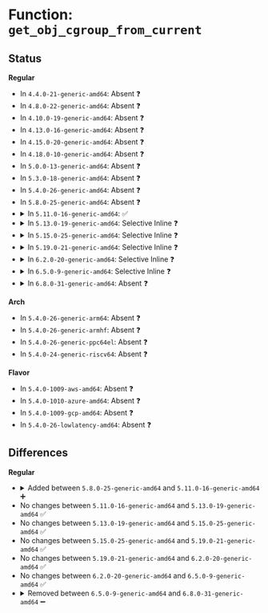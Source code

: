 # Function: <code>get_obj_cgroup_from_current</code>

## Status
<b>Regular</b>
<ul>
<li>
In <code>4.4.0-21-generic-amd64</code>: Absent ❓
</li>
<li>
In <code>4.8.0-22-generic-amd64</code>: Absent ❓
</li>
<li>
In <code>4.10.0-19-generic-amd64</code>: Absent ❓
</li>
<li>
In <code>4.13.0-16-generic-amd64</code>: Absent ❓
</li>
<li>
In <code>4.15.0-20-generic-amd64</code>: Absent ❓
</li>
<li>
In <code>4.18.0-10-generic-amd64</code>: Absent ❓
</li>
<li>
In <code>5.0.0-13-generic-amd64</code>: Absent ❓
</li>
<li>
In <code>5.3.0-18-generic-amd64</code>: Absent ❓
</li>
<li>
In <code>5.4.0-26-generic-amd64</code>: Absent ❓
</li>
<li>
In <code>5.8.0-25-generic-amd64</code>: Absent ❓
</li>
<li>
<details>
<summary>In <code>5.11.0-16-generic-amd64</code>: ✅</summary>

```c
struct obj_cgroup * get_obj_cgroup_from_current()
```

```json
{
  "name": "get_obj_cgroup_from_current",
  "collision_type": "Unique Global",
  "inline_type": "No",
  "funcs": [
    {
      "addr": 18446744071582026880,
      "name": "get_obj_cgroup_from_current",
      "external": true,
      "loc": "mm/memcontrol.c:3000",
      "file": "mm/memcontrol.c",
      "inline": "seen, unknown",
      "caller_inline": [],
      "caller_func": [
        "mm/percpu.c:pcpu_alloc"
      ]
    }
  ],
  "symbols": [
    {
      "addr": 18446744071582026880,
      "name": "get_obj_cgroup_from_current",
      "section": ".text",
      "bind": "STB_GLOBAL",
      "size": 371
    }
  ]
}
```
</details>
</li>
<li>
<details>
<summary>In <code>5.13.0-19-generic-amd64</code>: Selective Inline ❓</summary>

```c
struct obj_cgroup * get_obj_cgroup_from_current()
```

```json
{
  "name": "get_obj_cgroup_from_current",
  "collision_type": "Unique Global",
  "inline_type": "Selective",
  "funcs": [
    {
      "addr": 18446744071582053701,
      "name": "get_obj_cgroup_from_current",
      "external": true,
      "loc": "mm/memcontrol.c:2832",
      "file": "mm/memcontrol.c",
      "inline": "declared, inlined",
      "caller_inline": [
        "mm/memcontrol.c:__memcg_kmem_charge_page"
      ],
      "caller_func": [
        "mm/percpu.c:pcpu_alloc"
      ]
    }
  ],
  "symbols": [
    {
      "addr": 18446744071582053312,
      "name": "get_obj_cgroup_from_current",
      "section": ".text",
      "bind": "STB_GLOBAL",
      "size": 371
    }
  ]
}
```
</details>
</li>
<li>
<details>
<summary>In <code>5.15.0-25-generic-amd64</code>: Selective Inline ❓</summary>

```c
struct obj_cgroup * get_obj_cgroup_from_current()
```

```json
{
  "name": "get_obj_cgroup_from_current",
  "collision_type": "Unique Global",
  "inline_type": "Selective",
  "funcs": [
    {
      "addr": 18446744071582360629,
      "name": "get_obj_cgroup_from_current",
      "external": true,
      "loc": "mm/memcontrol.c:2900",
      "file": "mm/memcontrol.c",
      "inline": "declared, inlined",
      "caller_inline": [
        "mm/memcontrol.c:__memcg_kmem_charge_page"
      ],
      "caller_func": [
        "mm/percpu.c:pcpu_alloc",
        "mm/slub.c:__kmalloc_node_track_caller",
        "mm/slub.c:__kmalloc_track_caller",
        "mm/slub.c:__kmalloc_node",
        "mm/slub.c:__kmalloc",
        "mm/slub.c:kmem_cache_alloc_bulk",
        "mm/slub.c:kmem_cache_alloc_node_trace",
        "mm/slub.c:kmem_cache_alloc_node",
        "mm/slub.c:kmem_cache_alloc_trace",
        "mm/slub.c:kmem_cache_alloc"
      ]
    }
  ],
  "symbols": [
    {
      "addr": 18446744071582360240,
      "name": "get_obj_cgroup_from_current",
      "section": ".text",
      "bind": "STB_GLOBAL",
      "size": 371
    }
  ]
}
```
</details>
</li>
<li>
<details>
<summary>In <code>5.19.0-21-generic-amd64</code>: Selective Inline ❓</summary>

```c
struct obj_cgroup * get_obj_cgroup_from_current()
```

```json
{
  "name": "get_obj_cgroup_from_current",
  "collision_type": "Unique Global",
  "inline_type": "Selective",
  "funcs": [
    {
      "addr": 18446744071582857685,
      "name": "get_obj_cgroup_from_current",
      "external": true,
      "loc": "mm/memcontrol.c:2911",
      "file": "mm/memcontrol.c",
      "inline": "declared, inlined",
      "caller_inline": [
        "mm/memcontrol.c:__memcg_kmem_charge_page"
      ],
      "caller_func": [
        "mm/percpu.c:pcpu_alloc",
        "mm/slub.c:__kmalloc_node_track_caller",
        "mm/slub.c:__kmalloc_track_caller",
        "mm/slub.c:__kmalloc_node",
        "mm/slub.c:__kmalloc",
        "mm/slub.c:kmem_cache_alloc_bulk",
        "mm/slub.c:kmem_cache_alloc_node_trace",
        "mm/slub.c:kmem_cache_alloc_node",
        "mm/slub.c:kmem_cache_alloc_trace",
        "mm/slub.c:kmem_cache_alloc"
      ]
    }
  ],
  "symbols": [
    {
      "addr": 18446744071582856960,
      "name": "get_obj_cgroup_from_current",
      "section": ".text",
      "bind": "STB_GLOBAL",
      "size": 241
    }
  ]
}
```
</details>
</li>
<li>
<details>
<summary>In <code>6.2.0-20-generic-amd64</code>: Selective Inline ❓</summary>

```c
struct obj_cgroup * get_obj_cgroup_from_current()
```

```json
{
  "name": "get_obj_cgroup_from_current",
  "collision_type": "Unique Global",
  "inline_type": "Selective",
  "funcs": [
    {
      "addr": 18446744071583404901,
      "name": "get_obj_cgroup_from_current",
      "external": true,
      "loc": "mm/memcontrol.c:3011",
      "file": "mm/memcontrol.c",
      "inline": "declared, inlined",
      "caller_inline": [
        "mm/memcontrol.c:__memcg_kmem_charge_page"
      ],
      "caller_func": [
        "kernel/bpf/syscall.c:map_create",
        "kernel/bpf/memalloc.c:bpf_mem_alloc_init",
        "kernel/bpf/memalloc.c:bpf_mem_alloc_init",
        "mm/percpu.c:pcpu_alloc",
        "mm/slub.c:kmem_cache_alloc_bulk",
        "mm/slub.c:kmem_cache_alloc_node",
        "mm/slub.c:__kmem_cache_alloc_node",
        "mm/slub.c:kmem_cache_alloc"
      ]
    }
  ],
  "symbols": [
    {
      "addr": 18446744071583404272,
      "name": "get_obj_cgroup_from_current",
      "section": ".text",
      "bind": "STB_GLOBAL",
      "size": 241
    }
  ]
}
```
</details>
</li>
<li>
<details>
<summary>In <code>6.5.0-9-generic-amd64</code>: Selective Inline ❓</summary>

```c
struct obj_cgroup * get_obj_cgroup_from_current()
```

```json
{
  "name": "get_obj_cgroup_from_current",
  "collision_type": "Unique Global",
  "inline_type": "Selective",
  "funcs": [
    {
      "addr": 18446744071583625205,
      "name": "get_obj_cgroup_from_current",
      "external": true,
      "loc": "mm/memcontrol.c:3021",
      "file": "mm/memcontrol.c",
      "inline": "declared, inlined",
      "caller_inline": [
        "mm/memcontrol.c:__memcg_kmem_charge_page"
      ],
      "caller_func": [
        "kernel/bpf/syscall.c:map_create",
        "kernel/bpf/memalloc.c:bpf_mem_alloc_init",
        "kernel/bpf/memalloc.c:bpf_mem_alloc_init",
        "mm/percpu.c:pcpu_alloc",
        "mm/slub.c:kmem_cache_alloc_bulk",
        "mm/slub.c:kmem_cache_alloc_node",
        "mm/slub.c:__kmem_cache_alloc_node",
        "mm/slub.c:kmem_cache_alloc"
      ]
    }
  ],
  "symbols": [
    {
      "addr": 18446744071583624576,
      "name": "get_obj_cgroup_from_current",
      "section": ".text",
      "bind": "STB_GLOBAL",
      "size": 241
    }
  ]
}
```
</details>
</li>
<li>
<details>
<summary>In <code>6.8.0-31-generic-amd64</code>: Absent ❓</summary>

```json
{
  "name": "get_obj_cgroup_from_current",
  "collision_type": "Static Duplication",
  "inline_type": "Full",
  "funcs": [
    {
      "addr": 18446744071582058002,
      "name": "get_obj_cgroup_from_current",
      "external": false,
      "loc": "include/linux/memcontrol.h:1817",
      "file": "kernel/bpf/syscall.c",
      "inline": "declared, inlined",
      "caller_inline": [
        "kernel/bpf/syscall.c:map_create"
      ],
      "caller_func": []
    },
    {
      "addr": 18446744071582461220,
      "name": "get_obj_cgroup_from_current",
      "external": false,
      "loc": "include/linux/memcontrol.h:1817",
      "file": "kernel/bpf/memalloc.c",
      "inline": "declared, inlined",
      "caller_inline": [
        "kernel/bpf/memalloc.c:bpf_mem_alloc_init",
        "kernel/bpf/memalloc.c:bpf_mem_alloc_init"
      ],
      "caller_func": []
    }
  ],
  "symbols": []
}
```
</details>
</li>
</ul>
<b>Arch</b>
<ul>
<li>
In <code>5.4.0-26-generic-arm64</code>: Absent ❓
</li>
<li>
In <code>5.4.0-26-generic-armhf</code>: Absent ❓
</li>
<li>
In <code>5.4.0-26-generic-ppc64el</code>: Absent ❓
</li>
<li>
In <code>5.4.0-24-generic-riscv64</code>: Absent ❓
</li>
</ul>
<b>Flavor</b>
<ul>
<li>
In <code>5.4.0-1009-aws-amd64</code>: Absent ❓
</li>
<li>
In <code>5.4.0-1010-azure-amd64</code>: Absent ❓
</li>
<li>
In <code>5.4.0-1009-gcp-amd64</code>: Absent ❓
</li>
<li>
In <code>5.4.0-26-lowlatency-amd64</code>: Absent ❓
</li>
</ul>

## Differences
<b>Regular</b>
<ul>
<li>
<details>
<summary>Added between <code>5.8.0-25-generic-amd64</code> and <code>5.11.0-16-generic-amd64</code> ➕</summary>

```c
struct obj_cgroup * get_obj_cgroup_from_current()
```
</details>
</li>
<li>
No changes between <code>5.11.0-16-generic-amd64</code> and <code>5.13.0-19-generic-amd64</code> ✅
</li>
<li>
No changes between <code>5.13.0-19-generic-amd64</code> and <code>5.15.0-25-generic-amd64</code> ✅
</li>
<li>
No changes between <code>5.15.0-25-generic-amd64</code> and <code>5.19.0-21-generic-amd64</code> ✅
</li>
<li>
No changes between <code>5.19.0-21-generic-amd64</code> and <code>6.2.0-20-generic-amd64</code> ✅
</li>
<li>
No changes between <code>6.2.0-20-generic-amd64</code> and <code>6.5.0-9-generic-amd64</code> ✅
</li>
<li>
<details>
<summary>Removed between <code>6.5.0-9-generic-amd64</code> and <code>6.8.0-31-generic-amd64</code> ➖</summary>

```c
struct obj_cgroup * get_obj_cgroup_from_current()
```
</details>
</li>
</ul>
